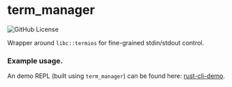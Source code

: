 # term_manager
![GitHub License](https://img.shields.io/github/license/sebastian-j-ibanez/term_manager?color=orange)

Wrapper around `libc::termios` for fine-grained stdin/stdout control.

### Example usage.

An demo REPL (built using `term_manager`) can be found here: [rust-cli-demo](https://github.com/sebastian-j-ibanez/rust-cli-demo.git).

